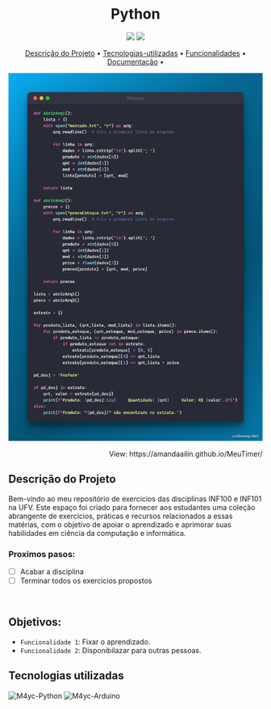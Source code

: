 
<h1 align="center">Python</h1>

<p align="center">
  <img src="https://img.shields.io/badge/Status-em%20andamento-green"/>
  <img src="https://img.shields.io/badge/license-MIT-green"/>
</p>

<p align="center">
	<a href="#Descrição do Projeto">Descrição do Projeto</a> •
	<a href="#tecnologias-utilizadas">Tecnologias-utilizadas</a> •
 <a href="#funcionalidades">Funcionalidades</a> •
 <a href="#Documentação">Documentação</a> •
</p>

![python](/INF101/IntelliJ%20Snippet.png)

<p align="right">
 View: https://amandaailin.github.io/MeuTimer/
</p>
	
## Descrição do Projeto
Bem-vindo ao meu repositório de exercícios das disciplinas INF100 e INF101 na UFV. Este espaço foi criado para fornecer aos estudantes uma coleção abrangente de exercícios, práticas e recursos relacionados a essas matérias, com o objetivo de apoiar o aprendizado e aprimorar suas habilidades em ciência da computação e informática.

### Proximos pasos:

- [ ] Acabar a disciplina
- [ ] Terminar todos os exercicios propostos

</br>


## Objetivos:
- `Funcionalidade 1`: Fixar o aprendizado.
- `Funcionalidade 2`: Disponibilazar para outras pessoas.


## Tecnologias utilizadas

  <img align="center" alt="M4yc-Python" height="40" width="50" src="https://cdn.jsdelivr.net/gh/devicons/devicon/icons/python/python-original.svg" />
  <img align="center" alt="M4yc-Arduino" height="40" width="50" src="https://cdn.jsdelivr.net/gh/devicons/devicon/icons/arduino/arduino-original.svg" />
</br>

